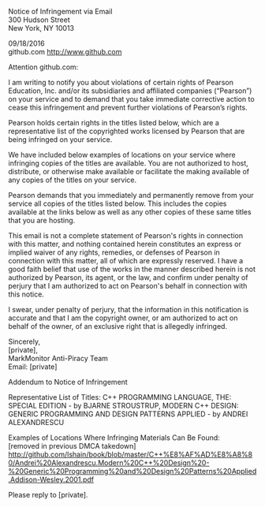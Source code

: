 Notice of Infringement via Email  
300 Hudson Street  
New York, NY 10013  

09/18/2016  
github.com http://www.github.com  

Attention github.com:  

I am writing to notify you about violations of certain rights of Pearson Education, Inc. and/or its subsidiaries and affiliated companies (“Pearson”) on your service and to demand that you take immediate corrective action to cease this infringement and prevent further violations of Pearson’s rights.

Pearson holds certain rights in the titles listed below, which are a representative list of the copyrighted works licensed by Pearson that are being infringed on your service.

We have included below examples of locations on your service where infringing copies of the titles are available. You are not authorized to host, distribute, or otherwise make available or facilitate the making available of any copies of the titles on your service.

Pearson demands that you immediately and permanently remove from your service all copies of the titles listed below. This includes the copies available at the links below as well as any other copies of these same titles that you are hosting.

This email is not a complete statement of Pearson's rights in connection with this matter, and nothing contained herein constitutes an express or implied waiver of any rights, remedies, or defenses of Pearson in connection with this matter, all of which are expressly reserved. I have a good faith belief that use of the works in the manner described herein is not authorized by Pearson, its agent, or the law, and confirm under penalty of perjury that I am authorized to act on Pearson's behalf in connection with this notice.

I swear, under penalty of perjury, that the information in this notification is accurate and that I am the copyright owner, or am authorized to act on behalf of the owner, of an exclusive right that is allegedly infringed.

Sincerely,  
[private],    
MarkMonitor Anti-Piracy Team  
Email: [private]    

Addendum to Notice of Infringement

Representative List of Titles:
C++ PROGRAMMING LANGUAGE, THE: SPECIAL EDITION - by BJARNE STROUSTRUP, MODERN C++ DESIGN: GENERIC PROGRAMMING AND DESIGN PATTERNS APPLIED - by ANDREI ALEXANDRESCU

Examples of Locations Where Infringing Materials Can Be Found:  
[removed in previous DMCA takedown]  
http://github.com/lshain/book/blob/master/C++%E8%AF%AD%E8%A8%80/Andrei%20Alexandrescu.Modern%20C++%20Design%20-%20Generic%20Programming%20and%20Design%20Patterns%20Applied.Addison-Wesley.2001.pdf

Please reply to [private].
